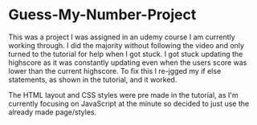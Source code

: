 # Guess-My-Number-Project

This was a project I was assigned in an udemy course I am currently working through. 
I did the majority without following the video and only turned to the tutorial for help when I got stuck. 
I got stuck updating the highscore as it was constantly updating even when the users score was lower than the current highscore. 
To fix this I re-jgged my if else statements, as shown in the tutorial, and it worked.

The HTML layout and CSS styles were pre made in the tutorial, as I'm currently focusing on JavaScript at the minute so decided to just use the already made page/styles. 
